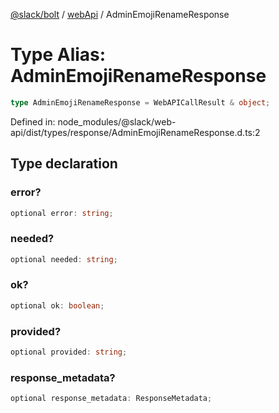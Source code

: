 [@slack/bolt](../../../../index.md) / [webApi](../index.md) / AdminEmojiRenameResponse

# Type Alias: AdminEmojiRenameResponse

```ts
type AdminEmojiRenameResponse = WebAPICallResult & object;
```

Defined in: node\_modules/@slack/web-api/dist/types/response/AdminEmojiRenameResponse.d.ts:2

## Type declaration

### error?

```ts
optional error: string;
```

### needed?

```ts
optional needed: string;
```

### ok?

```ts
optional ok: boolean;
```

### provided?

```ts
optional provided: string;
```

### response\_metadata?

```ts
optional response_metadata: ResponseMetadata;
```
